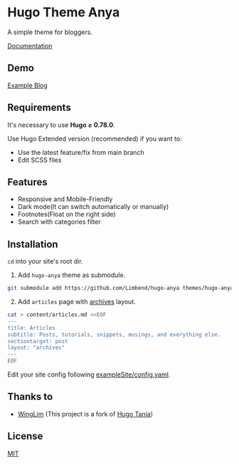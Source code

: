 # Hugo Theme Anya

A simple theme for bloggers.

[Documentation](https://github.com/Limbend/hugo-anya/wiki)

## Demo

[Example Blog](https://dotgs.ru)

## Requirements

It's necessary to use **Hugo ≥ 0.78.0**.

Use Hugo Extended version (recommended) if you want to:

- Use the latest feature/fix from main branch
- Edit SCSS files

## Features

- Responsive and Mobile-Friendly
- Dark mode(It can switch automatically or manually)
- Footnotes(Float on the right side)
- Search with categories filter

## Installation

`cd` into your site's root dir.

1. Add `hugo-anya` theme as submodule.

```bash
git submodule add https://github.com/Limbend/hugo-anya themes/hugo-anya
```

2. Add `articles` page with [archives](https://github.com/Limbend/hugo-anya/wiki/Layout#archives) layout.

```bash
cat > content/articles.md <<EOF
---
title: Articles
subtitle: Posts, tutorials, snippets, musings, and everything else.
sectiontarget: post
layout: "archives"
---
EOF
```

Edit your site config following [exampleSite/config.yaml](https://github.com/Limbend/hugo-anya/blob/main/exampleSite/config.yaml).

## Thanks to

- [WingLim](https://github.com/WingLim) (This project is a fork of [Hugo Tania](https://github.com/WingLim/hugo-tania))

## License

[MIT](https://github.com/Limbend/hugo-anya/blob/main/LICENSE)
